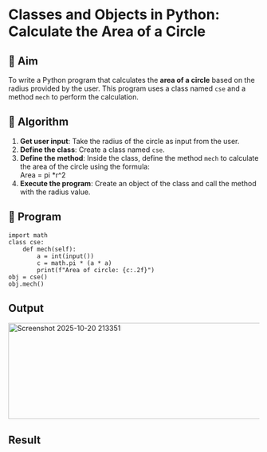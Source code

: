 # Classes and Objects in Python: Calculate the Area of a Circle

## 🎯 Aim
To write a Python program that calculates the **area of a circle** based on the radius provided by the user. This program uses a class named `cse` and a method `mech` to perform the calculation.

## 🧠 Algorithm
1. **Get user input**: Take the radius of the circle as input from the user.
2. **Define the class**: Create a class named `cse`.
3. **Define the method**: Inside the class, define the method `mech` to calculate the area of the circle using the formula:  
   Area = pi *r^2 
4. **Execute the program**: Create an object of the class and call the method with the radius value.

## 🧾 Program
```
import math
class cse:
    def mech(self):
        a = int(input())
        c = math.pi * (a * a)
        print(f"Area of circle: {c:.2f}")
obj = cse()
obj.mech()

```

## Output
<img width="699" height="193" alt="Screenshot 2025-10-20 213351" src="https://github.com/user-attachments/assets/28a2511a-8df9-4fd9-aa10-593034f286e1" />

## Result

